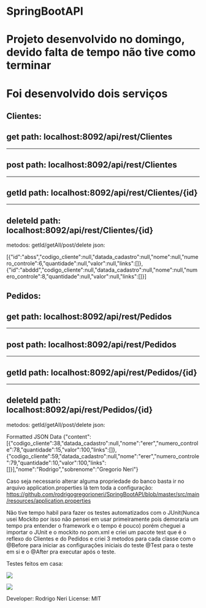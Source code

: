 # SpringBootAPI

# Projeto desenvolvido no domingo, devido falta de tempo não tive como terminar 

# Foi desenvolvido dois serviços

Clientes:
-------------
get
path: localhost:8092/api/rest/Clientes
--------------
-------------
post
path: localhost:8092/api/rest/Clientes
--------------
-------------
getId
path: localhost:8092/api/rest/Clientes/{id}
--------------
-------------
deleteId
path: localhost:8092/api/rest/Clientes/{id}
--------------
metodos: getId/getAll/post/delete
json:  

[{"id":"abss","codigo_cliente":null,"datada_cadastro":null,"nome":null,"numero_controle":6,"quantidade":null,"valor":null,"links":[]},{"id":"abddd","codigo_cliente":null,"datada_cadastro":null,"nome":null,"numero_controle":8,"quantidade":null,"valor":null,"links":[]}]





Pedidos:
-------------
get
path: localhost:8092/api/rest/Pedidos
--------------
-------------
post
path: localhost:8092/api/rest/Pedidos
--------------
-------------
getId
path: localhost:8092/api/rest/Pedidos/{id}
--------------
-------------
deleteId
path: localhost:8092/api/rest/Pedidos/{id}
--------------
metodos: getId/getAll/post/delete
json:  

Formatted JSON Data
{"content":[{"codigo_cliente":38,"datada_cadastro":null,"nome":"erer","numero_controle":78,"quantidade":15,"valor":100,"links":[]},{"codigo_cliente":59,"datada_cadastro":null,"nome":"erer","numero_controle":79,"quantidade":10,"valor":100,"links":[]}],"nome":"Rodrigo","sobrenome":"Gregorio Neri"}



Caso seja necessario alterar alguma propriedade do banco basta ir no arquivo application.properties lá tem toda a configuração:
https://github.com/rodrigogregorioneri/SpringBootAPI/blob/master/src/main/resources/application.properties

Não tive tempo habil para fazer os testes automatizados com o JUnit(Nunca usei Mockito por isso não pensei em usar primeiramente pois demoraria um tempo pra entender o framework e o tempo é pouco) porém cheguei a importar o JUnit e o mockito no pom.xml e criei um pacote test que é o reflexo do Clientes e do Pedidos e criei 3 metodos para cada classe  com o @Before para iniciar as configurações iniciais do teste @Test para o teste em si e o @After pra executar após o teste.

Testes feitos em casa:

<p>
  <img  src="https://image.ibb.co/jrrCyH/Whats_App_Image_2018_02_25_at_23_29_30.jpg">
</p>

<p>
  <img  src="https://image.ibb.co/h3WO5x/Whats_App_Image_2018_02_25_at_23_29_48.jpg">
</p>

Developer: Rodrigo Neri
License: MIT

